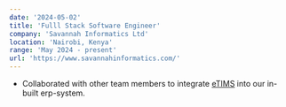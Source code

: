 ```yaml
---
date: '2024-05-02'
title: 'Fulll Stack Software Engineer'
company: 'Savannah Informatics Ltd'
location: 'Nairobi, Kenya'
range: 'May 2024 - present'
url: 'https://www.savannahinformatics.com/'
---
```


- Collaborated with other team members to integrate [eTIMS](https://www.kra.go.ke/online-services/etims) into our in-built erp-system.
